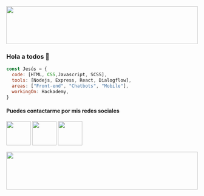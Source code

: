 <img width="100%" height='100px' src="https://external-content.duckduckgo.com/iu/?u=https%3A%2F%2Fwallpapertag.com%2Fwallpaper%2Ffull%2F4%2F8%2F2%2F191475-large-background-gradient-1920x1080.jpg&f=1&nofb=1">

### Hola a todos 👋

```javascript
const Jesús = {
  code: [HTML, CSS,Javascript, SCSS], 
  tools: [Nodejs, Express, React, Dialogflow],
  areas: ["Front-end", "Chatbots", "Mobile"],
  workingOn: Hackademy,
}
```
#### Puedes contactarme por mis redes sociales
[<img width="64px" src="https://user-images.githubusercontent.com/4219346/112545039-f91bbf00-8d74-11eb-9be2-9334b8cb949e.png">](https://www.facebook.com/MegablastoiseGG)
[<img width="64px" src="https://user-images.githubusercontent.com/4219346/112545357-5d3e8300-8d75-11eb-876d-15d0b6aeaea6.png">](https://twitter.com/jfgv99)
[<img width="64px" src="https://user-images.githubusercontent.com/4219346/112545517-87904080-8d75-11eb-9cdc-64a2c380e91b.png">](https://www.linkedin.com/in/jes%C3%BAs-garc%C3%ADa/)

<img width="100%" height='100px' src="https://external-content.duckduckgo.com/iu/?u=https%3A%2F%2Fwallpapertag.com%2Fwallpaper%2Ffull%2F4%2F8%2F2%2F191475-large-background-gradient-1920x1080.jpg&f=1&nofb=1">
<!--
**JesusfGarcia/JesusfGarcia** is a ✨ _special_ ✨ repository because its `README.md` (this file) appears on your GitHub profile.

Here are some ideas to get you started:

- 🔭 I’m currently working on ...
- 🌱 I’m currently learning ...
- 👯 I’m looking to collaborate on ...
- 🤔 I’m looking for help with ...
- 💬 Ask me about ...
- 📫 How to reach me: ...
- 😄 Pronouns: ...
- ⚡ Fun fact: ...
-->
